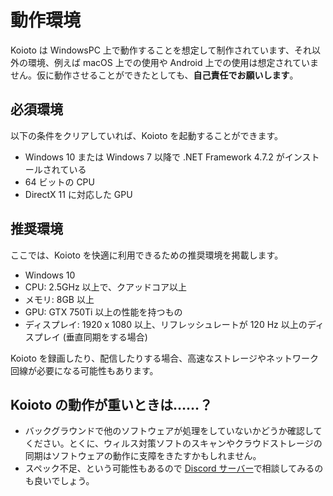 # 動作環境

Koioto は WindowsPC 上で動作することを想定して制作されています、それ以外の環境、例えば macOS 上での使用や Android 上での使用は想定されていません。仮に動作させることができたとしても、**自己責任でお願いします**。

## 必須環境

以下の条件をクリアしていれば、Koioto を起動することができます。

- Windows 10 または Windows 7 以降で .NET Framework 4.7.2 がインストールされている
- 64 ビットの CPU
- DirectX 11 に対応した GPU

## 推奨環境

ここでは、Koioto を快適に利用できるための推奨環境を掲載します。

- Windows 10
- CPU: 2.5GHz 以上で、クアッドコア以上
- メモリ: 8GB 以上
- GPU: GTX 750Ti 以上の性能を持つもの
- ディスプレイ: 1920 x 1080 以上、リフレッシュレートが 120 Hz 以上のディスプレイ (垂直同期をする場合)

Koioto を録画したり、配信したりする場合、高速なストレージやネットワーク回線が必要になる可能性もあります。

## Koioto の動作が重いときは……？

- バックグラウンドで他のソフトウェアが処理をしていないかどうか確認してください。とくに、ウィルス対策ソフトのスキャンやクラウドストレージの同期はソフトウェアの動作に支障をきたすかもしれません。
- スペック不足、という可能性もあるので [Discord サーバー](https://discord.gg/kaF5Nc6)で相談してみるのも良いでしょう。